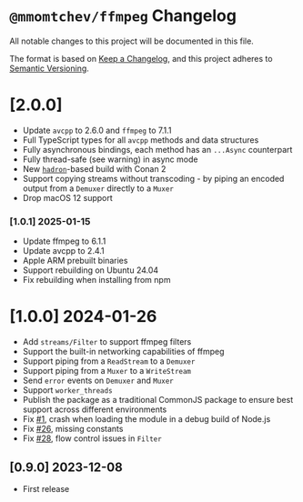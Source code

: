 # `@mmomtchev/ffmpeg` Changelog

All notable changes to this project will be documented in this file.

The format is based on [Keep a Changelog](https://keepachangelog.com/en/1.0.0/),
and this project adheres to [Semantic Versioning](https://semver.org/spec/v2.0.0.html).

# [2.0.0]
 - Update `avcpp` to 2.6.0 and `ffmpeg` to 7.1.1
 - Full TypeScript types for all `avcpp` methods and data structures
 - Fully asynchronous bindings, each method has an `...Async` counterpart
 - Fully thread-safe (see warning) in async mode
 - New [`hadron`](https://github.com/mmomtchev/hadron)-based build with Conan 2
 - Support copying streams without transcoding - by piping an encoded output from a `Demuxer` directly to a `Muxer`
 - Drop macOS 12 support

### [1.0.1] 2025-01-15
 - Update ffmpeg to 6.1.1
 - Update avcpp to 2.4.1
 - Apple ARM prebuilt binaries
 - Support rebuilding on Ubuntu 24.04
 - Fix rebuilding when installing from npm

# [1.0.0] 2024-01-26
 - Add `streams/Filter` to support ffmpeg filters
 - Support the built-in networking capabilities of ffmpeg
 - Support piping from a `ReadStream` to a `Demuxer`
 - Support piping from a `Muxer` to a `WriteStream`
 - Send `error` events on `Demuxer` and `Muxer`
 - Support `worker_threads`
 - Publish the package as a traditional CommonJS package to ensure best support across different environments
 - Fix [#1](https://github.com/mmomtchev/ffmpeg/issues/1), crash when loading the module in a debug build of Node.js
 - Fix [#26](https://github.com/mmomtchev/ffmpeg/issues/26), missing constants
 - Fix [#28](https://github.com/mmomtchev/ffmpeg/issues/28), flow control issues in `Filter`

## [0.9.0] 2023-12-08
 - First release
